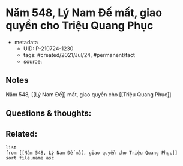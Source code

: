 # Năm 548, Lý Nam Đế mất, giao quyền cho Triệu Quang Phục

- metadata
	- UID: P-210724-1230
	- tags: #created/2021/Jul/24, #permanent/fact 
	- source: 

## Notes
Năm 548, [[Lý Nam Đế]] mất, giao quyền cho [[Triệu Quang Phục]]

## Questions & thoughts:

## Related:
```dataview
list
from [[Năm 548, Lý Nam Đế mất, giao quyền cho Triệu Quang Phục]]
sort file.name asc
```
